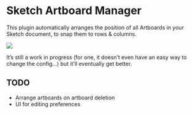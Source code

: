 # Sketch Artboard Manager

This plugin automatically arranges the position of all Artboards in your Sketch document, to snap them to rows & columns.

![](https://cloud.githubusercontent.com/assets/3832/14408940/65c651d4-ff08-11e5-9d4d-6cdf1c17f814.gif)

It’s still a work in progress (for one, it doesn’t even have an easy way to change the config…) but it’ll eventually get better.

## TODO

- Arrange artboards on artboard deletion
- UI for editing preferences
